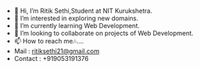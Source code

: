 - 👋 Hi, I’m Ritik Sethi,Student at NIT Kurukshetra.
- 👀 I’m interested in exploring new domains. 
- 🌱 I’m currently learning Web Development.
- 💞️ I’m looking to collaborate on projects of Web Development. 
- 📫 How to reach me🎶....
- Mail : ritiksethi21@gmail.com
- Contact : +919053191376
